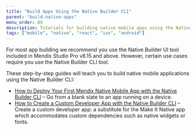 ```yaml
---
title: "Build Apps Using the Native Builder CLI"
parent: "build-native-apps"
menu_order: 89
description: Tutorials for building native mobile apps using the Native Builder CLI.
tags: ["mobile", "native", "react", "ios", "android"]
---
```


For most app building  we recommend you use the Native Builder UI tool included in Mendix Studio Pro v8.15 and above. However, certain use cases require you use the Native Builder CLI tool. 

These step-by-step guides will teach you to build native mobile applications using the Native Builder CLI:

* [How to Deploy Your First Mendix Native Mobile App with the Native Builder CLI](deploying-native-app-cli) – Go from a blank slate to an app running on a device.
* [How to Create a Custom Developer App with the Native Builder CLI](how-to-devapps-cli) – Create a custom developer app: a substitute for the Make It Native app which accommodates custom dependencies such as native widgets or fonts.
